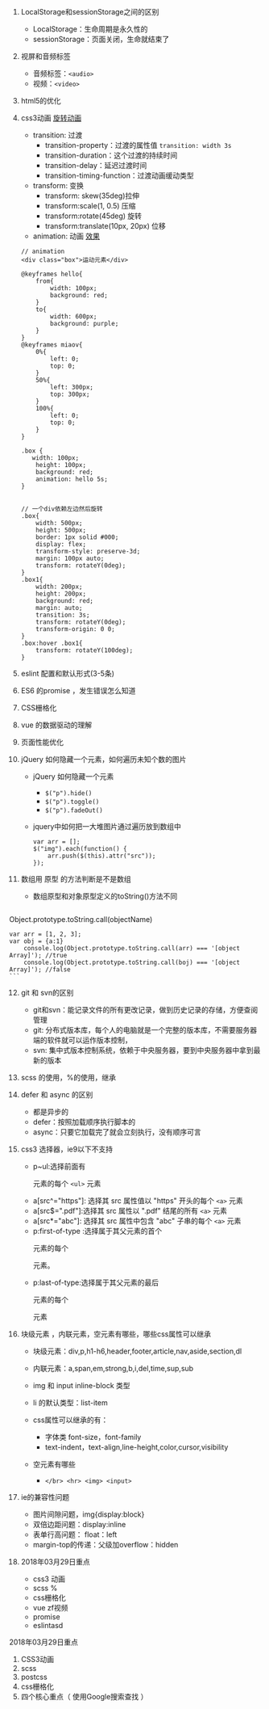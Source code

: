 1. LocalStorage和sessionStorage之间的区别
    - LocalStorage：生命周期是永久性的
    - sessionStorage：页面关闭，生命就结束了
2. 视屏和音频标签
    - 音频标签：`<audio>`
    - 视频：`<video>`
3. html5的优化
4. css3动画 [旋转动画](http://js.jirengu.com/gexel/1/edit?html,js,output)
    - transition: 过渡
        - transition-property：过渡的属性值 `transition: width 3s`
        - transition-duration：这个过渡的持续时间
        - transition-delay：延迟过渡时间
        - transition-timing-function：过渡动画缓动类型
    - transform: 变换
        - transform: skew(35deg)拉伸
        - transform:scale(1, 0.5)  压缩
        - transform:rotate(45deg) 旋转 
        - transform:translate(10px, 20px) 位移
    - animation: 动画 [效果](http://js.jirengu.com/cokef/1/edit?html,js,output)
    
    ```
    // animation
    <div class="box">运动元素</div>
    
    @keyframes hello{
		from{
			width: 100px;
			background: red;
		}
		to{
			width: 600px;
			background: purple;
		}
    }
    @keyframes miaov{
		0%{
			left: 0;
			top: 0;
		}
		50%{
			left: 300px;
			top: 300px;
		}
		100%{
			left: 0;
			top: 0;
		}
	}
	
	.box {
	   width: 100px;
		height: 100px;
		background: red;
		animation: hello 5s;
	}
	   
    
    // 一个div依赖左边然后旋转
	.box{
		width: 500px;
		height: 500px;
		border: 1px solid #000;
		display: flex;
		transform-style: preserve-3d;
		margin: 100px auto;
		transform: rotateY(0deg);
	}
	.box1{
		width: 200px;
		height: 200px;
		background: red;
		margin: auto;
		transition: 3s;
		transform: rotateY(0deg);
		transform-origin: 0 0;
	}
	.box:hover .box1{
		transform: rotateY(100deg);
	}
	
    ```
    
5. eslint 配置和默认形式(3-5条)
6. ES6 的promise ，发生错误怎么知道
8. CSS栅格化
8. vue 的数据驱动的理解
9. 页面性能优化
10. jQuery 如何隐藏一个元素，如何遍历未知个数的图片
    - jQuery 如何隐藏一个元素
        - `$("p").hide()`
        - `$("p").toggle()`
        - `$("p").fadeOut()`
    - jquery中如何把一大堆图片通过遍历放到数组中
        
        ```
        var arr = [];
        $("img").each(function() {
            arr.push($(this).attr("src"));
        });
        ```
        
11. 数组用 原型 的方法判断是不是数组
    - 数组原型和对象原型定义的toString()方法不同
    
    ```
Object.prototype.toString.call(objectName)
    
    var arr = [1, 2, 3];
    var obj = {a:1}
        console.log(Object.prototype.toString.call(arr) === '[object Array]'); //true
        console.log(Object.prototype.toString.call(boj) === '[object Array]'); //false
    ```

12. git 和 svn的区别
    - git和svn：能记录文件的所有更改记录，做到历史记录的存储，方便查阅管理
    - git: 分布式版本库，每个人的电脑就是一个完整的版本库，不需要服务器端的软件就可以运作版本控制，
    - svn: 集中式版本控制系统，依赖于中央服务器，要到中央服务器中拿到最新的版本
13. scss 的使用，%的使用，继承
14. defer 和 async 的区别
    - 都是异步的
    - defer：按照加载顺序执行脚本的
    - async：只要它加载完了就会立刻执行，没有顺序可言
18. css3 选择器，ie9以下不支持
    - p~ul:选择前面有 <p> 元素的每个 `<ul>` 元素
    - a[src^="https"]:	选择其 src 属性值以 "https" 开头的每个 `<a>` 元素
    - a[src$=".pdf"]:选择其 src 属性以 ".pdf" 结尾的所有 `<a>` 元素
    - a[src*="abc"]:	选择其 src 属性中包含 "abc" 子串的每个 `<a>` 元素
    - p:first-of-type :选择属于其父元素的首个 <p> 元素的每个 <p> 元素。
    - p:last-of-type:选择属于其父元素的最后 <p> 元素的每个 <p> 元素
    
19. 块级元素 ，内联元素，空元素有哪些，哪些css属性可以继承
    - 块级元素：div,p,h1-h6,header,footer,article,nav,aside,section,dl
    - 内联元素：a,span,em,strong,b,i,del,time,sup,sub
    - img 和 input inline-block 类型
    - li 的默认类型：list-item
    - css属性可以继承的有：
        - 字体类 font-size，font-family
        - text-indent，text-align,line-height,color,cursor,visibility
        
    - 空元素有哪些
        - `</br> <hr> <img> <input>`

20. ie的兼容性问题
    - 图片间隙问题，img{display:block}
    - 双倍边距问题：display:inline
    - 表单行高问题： float：left
    - margin-top的传递：父级加overflow：hidden


21. 2018年03月29日重点
    - css3 动画
    - scss % 
    - css栅格化
    - vue  zf视频
    - promise 
    - eslintasd

    
2018年03月29日重点
1. CSS3动画
2. scss
3. postcss
4. css栅格化
5. 四个核心重点（ 使用Google搜索查找 ）

